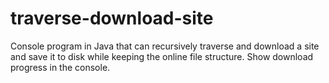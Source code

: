 # traverse-download-site
Console program in Java that can recursively traverse and download a site and save it to disk while keeping the online file structure. Show download progress in the console.
